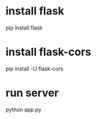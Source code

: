 # install flask
pip install flask

# install flask-cors
pip install -U flask-cors

# run server
python app.py